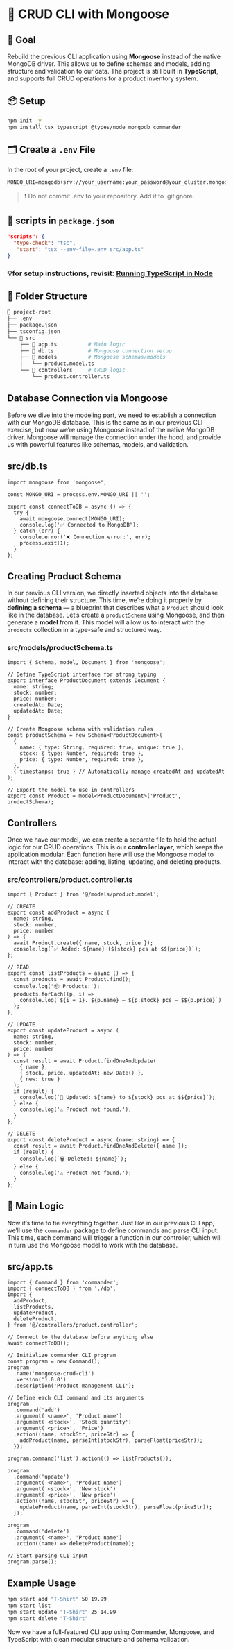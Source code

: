 # **🧩 CRUD CLI with Mongoose**

## 🎯 Goal

Rebuild the previous CLI application using **Mongoose** instead of the native MongoDB driver. This allows us to define schemas and models, adding structure and validation to our data. The project is still built in **TypeScript**, and supports full CRUD operations for a product inventory system.

## **📦 Setup**

```bash
npm init -y
npm install tsx typescript @types/node mongodb commander
```

## **🗂️ Create a `.env` File**

In the root of your project, create a `.env` file:

```markdown
MONGO_URI=mongodb+srv://your_username:your_password@your_cluster.mongodb.net/your_db
```

> ❗️ Do not commit .env to your repository. Add it to .gitignore.

## **📄 scripts in `package.json`**

```json
"scripts": {
  "type-check": "tsc",
   "start": "tsx --env-file=.env src/app.ts"
}
```

### 💡for setup instructions, revisit: [Running TypeScript in Node](https://www.notion.so/Running-TS-in-Node-1faae18bcb5480ad89d8fc54b1a84f85?pvs=21)

## **📁 Folder Structure**

```bash
📁 project-root
├── .env
├── package.json
├── tsconfig.json
└── 📁 src
    ├── 📄 app.ts          # Main logic
    ├── 📄 db.ts           # Mongoose connection setup
    ├── 📁 models          # Mongoose schemas/models
    │   └── product.model.ts
    └── 📁 controllers     # CRUD logic
        └── product.controller.ts
```

## Database Connection via Mongoose

Before we dive into the modeling part, we need to establish a connection with our MongoDB database. This is the same as in our previous CLI exercise, but now we’re using Mongoose instead of the native MongoDB driver. Mongoose will manage the connection under the hood, and provide us with powerful features like schemas, models, and validation.

## **src/db.ts**

```tsx
import mongoose from 'mongoose';

const MONGO_URI = process.env.MONGO_URI || '';

export const connectToDB = async () => {
  try {
    await mongoose.connect(MONGO_URI);
    console.log('✅ Connected to MongoDB');
  } catch (err) {
    console.error('❌ Connection error:', err);
    process.exit(1);
  }
};
```

## Creating Product Schema

In our previous CLI version, we directly inserted objects into the database without defining their structure. This time, we’re doing it properly by **defining a schema** — a blueprint that describes what a `Product` should look like in the database. Let’s create a `productSchema` using Mongoose, and then generate a **model** from it. This model will allow us to interact with the `products` collection in a type-safe and structured way.

### **src/models/productSchema.ts**

```tsx
import { Schema, model, Document } from 'mongoose';

// Define TypeScript interface for strong typing
export interface ProductDocument extends Document {
  name: string;
  stock: number;
  price: number;
  createdAt: Date;
  updatedAt: Date;
}

// Create Mongoose schema with validation rules
const productSchema = new Schema<ProductDocument>(
  {
    name: { type: String, required: true, unique: true },
    stock: { type: Number, required: true },
    price: { type: Number, required: true },
  },
  { timestamps: true } // Automatically manage createdAt and updatedAt
);

// Export the model to use in controllers
export const Product = model<ProductDocument>('Product', productSchema);
```

## Controllers

Once we have our model, we can create a separate file to hold the actual logic for our CRUD operations. This is our **controller layer**, which keeps the application modular. Each function here will use the Mongoose model to interact with the database: adding, listing, updating, and deleting products.

### **src/controllers/product.controller.ts**

```tsx
import { Product } from '@/models/product.model';

// CREATE
export const addProduct = async (
  name: string,
  stock: number,
  price: number
) => {
  await Product.create({ name, stock, price });
  console.log(`✅ Added: ${name} (${stock} pcs at $${price})`);
};

// READ
export const listProducts = async () => {
  const products = await Product.find();
  console.log('📦 Products:');
  products.forEach((p, i) =>
    console.log(`${i + 1}. ${p.name} — ${p.stock} pcs — $${p.price}`)
  );
};

// UPDATE
export const updateProduct = async (
  name: string,
  stock: number,
  price: number
) => {
  const result = await Product.findOneAndUpdate(
    { name },
    { stock, price, updatedAt: new Date() },
    { new: true }
  );
  if (result) {
    console.log(`🔁 Updated: ${name} to ${stock} pcs at $${price}`);
  } else {
    console.log('⚠️ Product not found.');
  }
};

// DELETE
export const deleteProduct = async (name: string) => {
  const result = await Product.findOneAndDelete({ name });
  if (result) {
    console.log(`🗑️ Deleted: ${name}`);
  } else {
    console.log('⚠️ Product not found.');
  }
};
```

## 🧠 Main Logic

Now it’s time to tie everything together. Just like in our previous CLI app, we’ll use the `commander` package to define commands and parse CLI input. This time, each command will trigger a function in our controller, which will in turn use the Mongoose model to work with the database.

## src/app.ts

```tsx
import { Command } from 'commander';
import { connectToDB } from './db';
import {
  addProduct,
  listProducts,
  updateProduct,
  deleteProduct,
} from '@/controllers/product.controller';

// Connect to the database before anything else
await connectToDB();

// Initialize commander CLI program
const program = new Command();
program
  .name('mongoose-crud-cli')
  .version('1.0.0')
  .description('Product management CLI');

// Define each CLI command and its arguments
program
  .command('add')
  .argument('<name>', 'Product name')
  .argument('<stock>', 'Stock quantity')
  .argument('<price>', 'Price')
  .action((name, stockStr, priceStr) => {
    addProduct(name, parseInt(stockStr), parseFloat(priceStr));
  });

program.command('list').action(() => listProducts());

program
  .command('update')
  .argument('<name>', 'Product name')
  .argument('<stock>', 'New stock')
  .argument('<price>', 'New price')
  .action((name, stockStr, priceStr) => {
    updateProduct(name, parseInt(stockStr), parseFloat(priceStr));
  });

program
  .command('delete')
  .argument('<name>', 'Product name')
  .action((name) => deleteProduct(name));

// Start parsing CLI input
program.parse();
```

## **Example Usage**

```bash
npm start add "T-Shirt" 50 19.99
npm start list
npm start update "T-Shirt" 25 14.99
npm start delete "T-Shirt"
```

Now we have a full-featured CLI app using Commander, Mongoose, and TypeScript with clean modular structure and schema validation.
